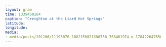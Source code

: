 ```yaml
---
layout: gram
time: 1339450184
caption: "Creighton at the Liard Hot Springs"
latitude: 
longitude: 
media:
- media/posts/201206/11193076_1082150821800730_763461974_n_17842264765000351.jpg
---
```

